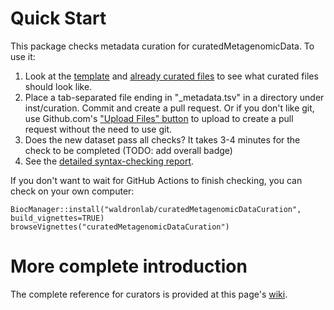 # Quick Start

This package checks metadata curation for curatedMetagenomicData. To use it:

1. Look at the [template](https://github.com/waldronlab/curatedMetagenomicDataCuration/blob/master/inst/extdata/template.csv) and [already curated files](https://github.com/waldronlab/curatedMetagenomicDataCuration/tree/master/inst/curated) to see what curated files should look like.
2. Place a tab-separated file ending in "_metadata.tsv" in a directory under inst/curation. Commit and create a pull 
request.  Or if you don't like git, use Github.com's ["Upload Files" button](https://github.com/waldronlab/curatedMetagenomicDataCuration/tree/master/inst/curated) to upload to create a pull request without the need to use git.
3. Does the new dataset pass all checks? It takes 3-4 minutes for the check to be completed (TODO: add overall badge)
4. See the [detailed syntax-checking report](https://waldronlab.io/curatedMetagenomicDataCuration/articles/curatedMetagenomicDataCuration.html).

If you don't want to wait for GitHub Actions to finish checking, you can check on your own computer:

```
BiocManager::install("waldronlab/curatedMetagenomicDataCuration", build_vignettes=TRUE)
browseVignettes("curatedMetagenomicDataCuration")
```

# More complete introduction

The complete reference for curators is provided at this page's [wiki](https://github.com/waldronlab/curatedMetagenomicDataCuration/wiki).
